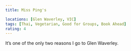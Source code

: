 ```yaml
---
title: Miss Ping's

locations: [Glen Waverley, VIC]
tags: [Thai, Vegetarian, Good for Groups, Book Ahead]
rating: 4
---
```


It’s one of the only two reasons I go to Glen Waverley.
